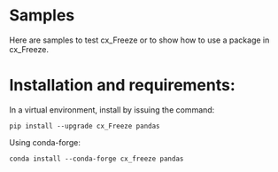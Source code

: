 # Samples

Here are samples to test cx_Freeze or to show how to use a package in cx_Freeze.

# Installation and requirements:

In a virtual environment, install by issuing the command:

```
pip install --upgrade cx_Freeze pandas
```

Using conda-forge:

```
conda install --conda-forge cx_freeze pandas
```
